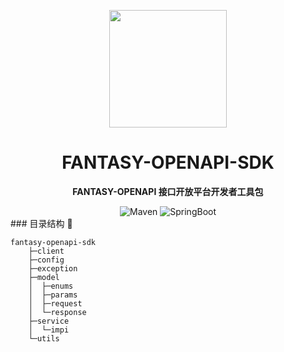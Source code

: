 <p align="center">
    <img src=https://img.qimuu.icu/typory/logo.gif width=188/>
</p>

<h1 align="center">FANTASY-OPENAPI-SDK</h1>
<p align="center"><strong>FANTASY-OPENAPI 接口开放平台开发者工具包</strong></p>

<div align="center">
    <img alt="Maven" src="https://raster.shields.io/badge/Maven-3.8.1-red.svg"/>
   <img alt="SpringBoot" src="https://raster.shields.io/badge/SpringBoot-2.7+-green.svg"/>
</div>
### 目录结构 📝

```text
fantasy-openapi-sdk
    ├─client
    ├─config
    ├─exception
    ├─model
    │  ├─enums
    │  ├─params
    │  ├─request
    │  └─response
    ├─service
    │  └─impi
    └─utils
```

